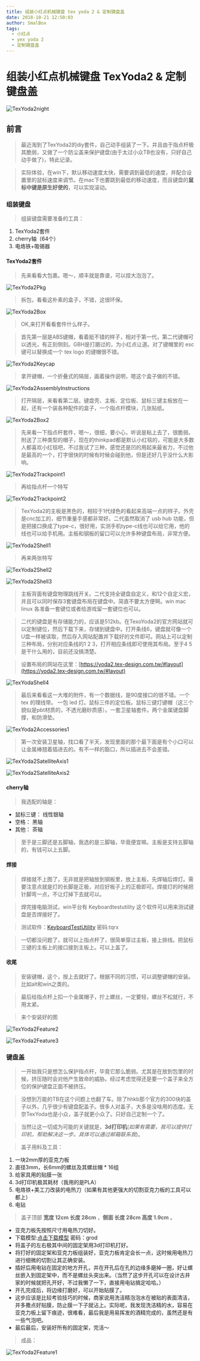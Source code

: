 ```yaml
---
title: 组装小红点机械键盘 tex yoda 2 & 定制键盘盖
date: 2018-10-21 12:50:03
author: SmalBox
tags:
  - 小红点
  - yex yoda 2
  - 定制键盘盖
---
```

# 组装小红点机械键盘 TexYoda2 & 定制键盘盖

![TexYoda2night](TexYoda2night.jpg)

## **前言**

  > 最近淘到了TexYoda2的diy套件，自己动手组装了一下。并且由于指点杆极其脆弱，又做了一个防尘盖来保护键盘(由于太过小众TB也没有，只好自己动手做了)，特此记录。
  
  > 实际体验，在win下，默认移动速度太快，需要调到最低的速度，并配合设置里的鼠标速度来调节。在mac下也要跳到最低的移动速度，而且键盘的**鼠标中键是原生好使的**，可以实现滚动。

### **组装键盘**

  > 组装键盘需要准备的工具：

  1. TexYoda2套件
  2. cherry轴（64个）
  3. 电烙铁+吸锡器

#### TexYoda2套件
  > 先来看看大包裹。嗯～，顺丰就是靠谱，可以捏大泡泡了。

  ![TexYoda2Pkg](TexYoda2Pkg.jpg)

  > 拆包，看看这朴素的盒子，不错，这很环保。

  ![TexYoda2Box](TexYoda2Box.jpg)

  > OK,来打开看看套件什么样子。

  > 首先第一层是ABS键帽，看着挺不错的样子，相对于第一代，第二代键帽可以透光，有正刻侧刻。GBH是打磨过的，为小红点让道。对了键帽里的 esc 键可以替换成一个 tex logo 的键帽很不错。

  ![TexYoda2Keycap](TexYoda2Keycap.jpg)

  > 拿开键帽，一个折叠式的隔层，画着操作说明，嗯这个盒子做的不错。

  ![TexYoda2AssemblyInstructions](TexYoda2AssemblyInstructions.jpg)

  > 打开隔层，来看看第二层。键盘壳、主板、定位板、鼠标三键主板放在一起，还有一个装各种配件的盒子，一个指点杆模块，几张贴纸。

  ![TexYoda2Box2](TexYoda2Box2.jpg)

  > 先来看一下指点杆套件，嗯～，很细，要小心，听说是粘上去了，很脆弱。附送了三种类型的帽子，现在的thinkpad都是默认小红毯的，可能是大多数人都喜欢小红毯吧，不过我试了三种，感觉还是凹的用起来最省力，不过他是最高的一个，打字很快的时候有时候会碰到他，但是还好几乎没什么大影响。

  ![TexYoda2Trackpoint1](TexYoda2Trackpoint1.jpg)

  > 再给指点杆一个特写
  
  ![TexYoda2Trackpoint2](TexYoda2Trackpoint2.jpg)

  > TexYoda2的主板是黑色的，相较于1代绿色的看起来高端一点的样子。外壳是cnc加工的，细节重量手感都非常好。二代虽然取消了 usb hub 功能，但是把接口换成了type-c，很好用，实测手机type-c线也可以给它用，他的线也可以给手机用。主板和钢板的留口可以允许多种键盘布局，非常方便。

  ![TexYoda2Shell1](TexYoda2Shell1.jpg)

  > 再来两张特写

  ![TexYoda2Shell2](TexYoda2Shell2.jpg)

  ![TexYoda2Shell3](TexYoda2Shell3.jpg)

  > 主板背面有键盘物理跳线开关。二代支持全键盘自定义，和12个自定义宏，并且可以同时保存3套键盘布局在键盘中。简直不要太方便啊。win mac linux 各准备一套键位或者给游戏留一套键位也可以。

  > 二代的键盘是有存储能力的，应该是512kb。在TexoYoda2的官方网站就可以定制键位，然后下载下来，存储到键盘中。打开条线6，键盘就可像一个U盘一样被读取，然后存入网站配置并下载好的文件即可。网站上可以定制三种布局，分别对应条线的1 2 3，打开相应条线即可使用其布局。至于4 5 是干什么用的，目前还没搞清楚。

  > 设置布局的网站在这里：[https://yoda2.tex-design.com.tw/#layout](https://yoda2.tex-design.com.tw/#layout)

  ![TexYodaShell4](TexYoda2Shell4.jpg)

  > 最后来看看这一大堆的附件，有一个数据线，是90度接口的很不错。一个 tex 的理线带。 一包 led 灯。鼠标三件的定位板。鼠标三键灯键帽（这三个貌似是pbt材质的，不透光磨砂质感）。一套卫星轴套件。两个金属键盘脚撑，和防滑垫。

  ![TexYoda2Accessories1](TexYoda2Accessories1.jpg)

  > 第一次安装卫星轴，找口看了半天，发现里面的那个最下面是有个小口可以让金属棒翘着插进去的。有不一样的豁口，所以插进去不会差错。

  ![TexYoda2SatelliteAxis1](TexYoda2SatelliteAxis1.jpg)

  ![TexYoda2SatelliteAxis2](TexYoda2SatelliteAxis2.jpg)

#### cherry轴

  > 我选配的轴是：
  
   - 鼠标三键： 线性银轴
   - 空格： 黑轴
   - 其他： 茶轴 
  
  > 至于是三脚还是五脚轴，我选的是三脚轴，毕竟便宜嘛。主板是支持五脚轴的，有钱可以上五脚。

#### 焊接

  > 焊接就不上图了，无非就是把轴放到钢板里，放上主板，先焊轴后焊灯。需要注意点就是灯的长脚是正极，对应好板子上的正极即可。焊接灯的时候把针脚弯一点，不让灯掉下去就可以。

  > 焊完接电脑测试，win平台有 Keyboardtestutility 这个软件可以用来测试键盘是否焊接好了。
  
  > 测试软件：[KeyboardTestUtility](https://pan.baidu.com/s/1oBvK3LtMniiyZxkCWEtMQA)  密码:tqrx

  > 一切都没问题了，就可以上指点杆了，很简单穿过主板，接上排线。把鼠标三键的主板上的接口接到主板上。可以上盖了。

#### 收尾

  > 安装键帽，这个，按上去就好了。根据不同的习惯，可以调整键帽的安装。比如alt和win之类的。

  > 最后给指点杆上扣一个金属帽子，拧上螺丝，一定要轻，螺丝不松就行，不用太紧。

  > 来个安装好的图

  ![TexYoda2Feature2](TexYoda2Feature2.jpg)

  ![TexYoda2Feature3](TexYoda2Feature3.jpg)

### **键盘盖**

  > 一开始我只是想怎么保护指点杆，毕竟它那么脆弱。尤其是在放到包里的时候，挤压随时会对他产生致命的威胁。经过考虑觉得还是要一个盖子来全方位的保护键盘正面不被挤压。

  > 没想到万能的TB在这个问题上也翻了车。除了hhkb那个官方的300块的盖子以外，几乎很少有键盘配盖子。很多人对盖子，大多是没啥用的态度。无奈TexYoda也是小众，盖子就更小众了。只好自己定制一个了。

  > 当然让这一切成为可能的关键就是，**3d打印机**(*如果有需要，我可以提供打印机，帮助解决这一步。具体可以通过邮箱联系我*)。

  > 盖子用料及工具：

  1. 一块2mm厚的亚克力板
  2. 直径3mm，长6mm的螺丝及其螺丝帽 * 16组
  3. 给家具用的贴膜一张
  4. 3d打印机极其耗材（我用的是PLA）
  5. 电烙铁+美工刀改装的电热刀（如果有其他更强大的切割亚克力板的工具可以都上）
  6. 电钻

  > 盖子顶部 **宽度 12cm 长度 28cm** ，**侧面 长度 28cm 高度 1.9cm** 。

  - 亚克力板先按照尺寸用电热刀切好。
  - 下载模型:[点击下载模型](https://pan.baidu.com/s/1aiAOrdUdaHInRGBiMHjZXA)  密码：grod
  - 将盖子的左右极其中间的固定架用3d打印机打好。
  - 将打好的固定架和亚克力板组装好，亚克力板肯定会长一点，这时候用电热刀进行细微的切割让其正确安装。
  - 插好后用电钻在固定的地方开孔，并在开孔后在孔的边缘多磨掉一圈，好让螺丝嵌入到固定架中，而不是螺丝头突出来。（当然了这步开孔可以在设计古井家的时候就把孔开好，不过我懒了一下，直接用电钻搞定哈哈。）
  - 开孔完成后，将边缘打磨好，可以开始贴膜了。
  - 这步应该是比较考验技巧的时候，商家说用洗洁精泡泡水在被贴的表面清洁，并多撒点好贴膜，防止膜一下子就沾上。实际呢，我发现洗洁精的水，容易在亚克力板上留下痕迹，很难看，最后我是用易挥发的酒精完成的，虽然还是有一些气泡吧。
  - 最后最后，安装好所有的固定架，完活～

  > 成品：

  ![TexYoda2Feature1](TexYoda2Feature1.jpg)

